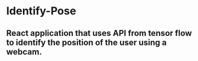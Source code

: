 # Identify-Pose

## React application that uses API from tensor flow to identify the position of the user using a webcam.